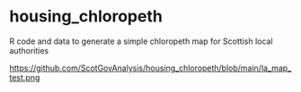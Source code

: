 # housing_chloropeth
R code and data to generate a simple chloropeth map for Scottish local authorities

https://github.com/ScotGovAnalysis/housing_chloropeth/blob/main/la_map_test.png
